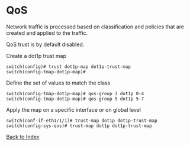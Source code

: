 # QoS

Network traffic is processed based on classification and policies that are created and applied to the traffic.

QoS trust is by default disabled.

Create a dot1p trust map

```
switch(config)# trust dot1p-map dot1p-trust-map
switch(config-tmap-dot1p-map)#
```

Define the set of values to match the class

```
switch(config-tmap-dot1p-map)# qos-group 3 dot1p 0-4
switch(config-tmap-dot1p-map)# qos-group 5 dot1p 5-7
```

Apply the map on a specific interface or on global level

```
switch(conf-if-eth1/1/1)# trust-map dot1p dot1p-trust-map
switch(config-sys-qos)# trust-map dot1p dot1p-trust-map
```

[Back to Index](../index.md)
